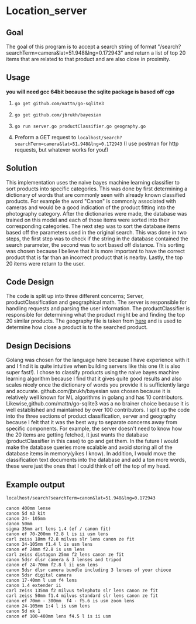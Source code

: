 # Location_server

## Goal

The goal of this program is to accept a search string of format "/search?searchTerm=camera&lat=51.948&lng=0.172943"
and return a list of top 20 items that are related to that product and are also close in proximity.

## Usage

__you will need gcc 64bit because the sqlite package is based off cgo__

1. `go get github.com/mattn/go-sqlite3` 

2. `go get github.com/jbrukh/bayesian`

3. `go run server.go productClassifier.go geography.go`

4. Preform a GET request to `localhost/search?searchTerm=camera&lat=51.948&lng=0.172943` (I use postman for http requests, but whatever works for you!)

## Solution

This implementation uses the naive bayes machine learning classifier to sort products into specific categories. This was done by first determining a dictionary of words that are commonly seen with already known classified products. For example the word "Canon" is commonly associated with cameras and would be a good indication of the product fitting into the photography category. After the dictionaries were made, the database was trained on this model and each of those items were sorted into their corresponding categories. The next step was to sort the database items based off the parameters used in the original search. This was done in two steps, the first step was to check if the string in the database contained the search parameter, the second was to sort based off distance. This sorting was chosen because I believe that it is more important to have the correct product that is far than an incorrect product that is nearby. Lastly, the top 20 items were return to the user.

## Code Design

The code is split up into three different concerns; Server, productClassification and geographical math. The server is responsible for handling requests and parsing the user information. The productClassifier is responsible for determining what the product might be and finding the top 20 similar products. The geography file is taken from [here](https://gist.github.com/cdipaolo/d3f8db3848278b49db68) and is used to determine how close a product is to the searched product.

## Design Decisions

Golang was chosen for the language here because I have experience with it and I find it is quite intuitive when building servers like this one (It is also super fast!). I chose to classify products using the naive bayes machine learning algorithm because I find that it gives quite good results and also scales nicely once the dictionary of words you provide it is sufficiently large and accurate. github.com/jbrukh/bayesian was chosen because it is relatively well known for ML algorithms in golang and has 10 contributors. Likewise,github.com/mattn/go-sqlite3 was a no brainer choice because it is well established and maintained by over 100 contributors. I split up the code into the three sections of product classification, server and geography because I felt that it was the best way to separate concerns away from specific components. For example, the server doesn't need to know how the 20 items are getting fetched, it just wants the database (productClassifier in this case) to go and get them. In the future I would make the database queries more scalable and avoid storing all of the database items in memory(yikes I know). In addition, I would move the classification text documents into the database and add a ton more words, these were just the ones that I could think of off the top of my head.

## Example output

`localhost/search?searchTerm=canon&lat=51.948&lng=0.172943`

```
canon 400mm lense
canon 5d m3 kit
canon 24- 105mm
canon 50mm
sigma 35mm art lens 1.4 (ef / canon fit)
canon ef 70-200mm f2.8 l is ii usm lens
carl zeiss 18mm f2.8 milvus slr lens canon ze fit
canon 24-105mm f1.4 l is usm lens
canon ef 24mm f2.8 is usm lens
carl zeiss distagon 25mm f2 lens canon ze fit
canon 5dsr dlsr camera & 3 lenses and tripod
canon ef 24-70mm f2.8 l ii usm lens
canon 5dsr dlsr camera bundle including 3 lenses of your chioce
canon 5dsr digital camera
canon 17-40mm l usm f4 lens
canon 1.4 extender ii
carl zeiss 135mm f2 milvus telephoto slr lens canon ze fit
carl zeiss 50mm f1.4 milvus standard slr lens canon ze fit
canon ef 70mm - 300mm  f4 - f5.6 is usm zoom lens
canon 24-105mm 1:4 l is usm lens
canon 5d mk 1
canon ef 100-400mm lens f4.5 l is ii usm
```